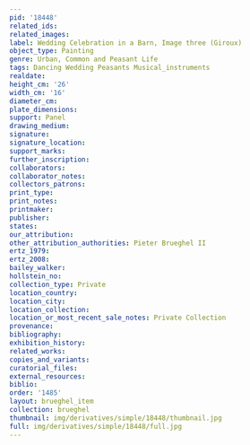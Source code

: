 ```yaml
---
pid: '18448'
related_ids: 
related_images: 
label: Wedding Celebration in a Barn, Image three (Giroux)
object_type: Painting
genre: Urban, Common and Peasant Life
tags: Dancing Wedding Peasants Musical_instruments
realdate: 
height_cm: '26'
width_cm: '16'
diameter_cm: 
plate_dimensions: 
support: Panel
drawing_medium: 
signature: 
signature_location: 
support_marks: 
further_inscription: 
collaborators: 
collaborator_notes: 
collectors_patrons: 
print_type: 
print_notes: 
printmaker: 
publisher: 
states: 
our_attribution: 
other_attribution_authorities: Pieter Brueghel II
ertz_1979: 
ertz_2008: 
bailey_walker: 
hollstein_no: 
collection_type: Private
location_country: 
location_city: 
location_collection: 
location_or_most_recent_sale_notes: Private Collection
provenance: 
bibliography: 
exhibition_history: 
related_works: 
copies_and_variants: 
curatorial_files: 
external_resources: 
biblio: 
order: '1485'
layout: brueghel_item
collection: brueghel
thumbnail: img/derivatives/simple/18448/thumbnail.jpg
full: img/derivatives/simple/18448/full.jpg
---
```

